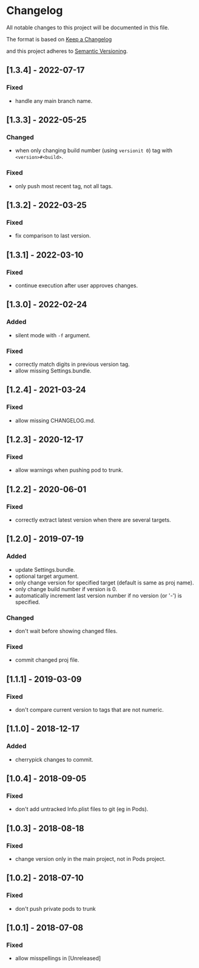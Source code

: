# Changelog
All notable changes to this project will be documented in this file.

The format is based on [Keep a Changelog](http://keepachangelog.com/en/1.0.0/)

and this project adheres to [Semantic Versioning](http://semver.org/spec/v2.0.0.html).

## [1.3.4] - 2022-07-17

### Fixed
- handle any main branch name.

## [1.3.3] - 2022-05-25

### Changed
- when only changing build number (using `versionit 0`) tag with `<version>#<build>`.

### Fixed
- only push most recent tag, not all tags.

## [1.3.2] - 2022-03-25

### Fixed
- fix comparison to last version.

## [1.3.1] - 2022-03-10

### Fixed
- continue execution after user approves changes.

## [1.3.0] - 2022-02-24

### Added
- silent mode with `-f` argument.

### Fixed
- correctly match digits in previous version tag.
- allow missing Settings.bundle.

## [1.2.4] - 2021-03-24

### Fixed
- allow missing CHANGELOG.md.

## [1.2.3] - 2020-12-17

### Fixed
- allow warnings when pushing pod to trunk.

## [1.2.2] - 2020-06-01

### Fixed
- correctly extract latest version when there are several targets.

## [1.2.0] - 2019-07-19

### Added
- update Settings.bundle.
- optional target argument.
- only change version for specified target (default is same as proj name).
- only change build number if version is 0.
- automatically increment last version number if no version (or '-') is specified.

### Changed
- don't wait before showing changed files.

### Fixed
- commit changed proj file.

## [1.1.1] - 2019-03-09

### Fixed
- don't compare current version to tags that are not numeric.

## [1.1.0] - 2018-12-17

### Added
- cherrypick changes to commit.

## [1.0.4] - 2018-09-05

### Fixed
- don't add untracked Info.plist files to git (eg in Pods).

## [1.0.3] - 2018-08-18

### Fixed
- change version only in the main project, not in Pods project.

## [1.0.2] - 2018-07-10

### Fixed
- don't push private pods to trunk

## [1.0.1] - 2018-07-08

### Fixed
- allow misspellings in [Unreleased]
